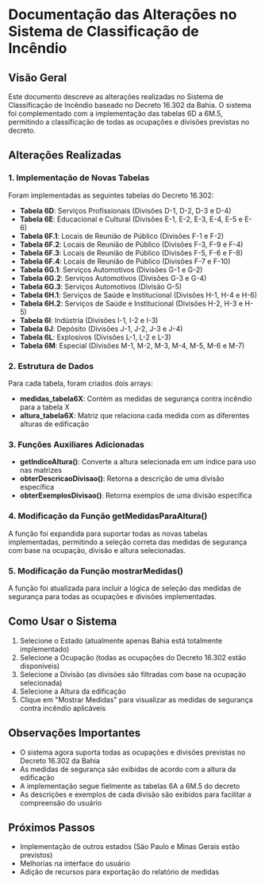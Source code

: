 # Documentação das Alterações no Sistema de Classificação de Incêndio

## Visão Geral
Este documento descreve as alterações realizadas no Sistema de Classificação de Incêndio baseado no Decreto 16.302 da Bahia. O sistema foi complementado com a implementação das tabelas 6D a 6M.5, permitindo a classificação de todas as ocupações e divisões previstas no decreto.

## Alterações Realizadas

### 1. Implementação de Novas Tabelas
Foram implementadas as seguintes tabelas do Decreto 16.302:

- **Tabela 6D**: Serviços Profissionais (Divisões D-1, D-2, D-3 e D-4)
- **Tabela 6E**: Educacional e Cultural (Divisões E-1, E-2, E-3, E-4, E-5 e E-6)
- **Tabela 6F.1**: Locais de Reunião de Público (Divisões F-1 e F-2)
- **Tabela 6F.2**: Locais de Reunião de Público (Divisões F-3, F-9 e F-4)
- **Tabela 6F.3**: Locais de Reunião de Público (Divisões F-5, F-6 e F-8)
- **Tabela 6F.4**: Locais de Reunião de Público (Divisões F-7 e F-10)
- **Tabela 6G.1**: Serviços Automotivos (Divisões G-1 e G-2)
- **Tabela 6G.2**: Serviços Automotivos (Divisões G-3 e G-4)
- **Tabela 6G.3**: Serviços Automotivos (Divisão G-5)
- **Tabela 6H.1**: Serviços de Saúde e Institucional (Divisões H-1, H-4 e H-6)
- **Tabela 6H.2**: Serviços de Saúde e Institucional (Divisões H-2, H-3 e H-5)
- **Tabela 6I**: Indústria (Divisões I-1, I-2 e I-3)
- **Tabela 6J**: Depósito (Divisões J-1, J-2, J-3 e J-4)
- **Tabela 6L**: Explosivos (Divisões L-1, L-2 e L-3)
- **Tabela 6M**: Especial (Divisões M-1, M-2, M-3, M-4, M-5, M-6 e M-7)

### 2. Estrutura de Dados
Para cada tabela, foram criados dois arrays:
- **medidas_tabela6X**: Contém as medidas de segurança contra incêndio para a tabela X
- **altura_tabela6X**: Matriz que relaciona cada medida com as diferentes alturas de edificação

### 3. Funções Auxiliares Adicionadas
- **getIndiceAltura()**: Converte a altura selecionada em um índice para uso nas matrizes
- **obterDescricaoDivisao()**: Retorna a descrição de uma divisão específica
- **obterExemplosDivisao()**: Retorna exemplos de uma divisão específica

### 4. Modificação da Função getMedidasParaAltura()
A função foi expandida para suportar todas as novas tabelas implementadas, permitindo a seleção correta das medidas de segurança com base na ocupação, divisão e altura selecionadas.

### 5. Modificação da Função mostrarMedidas()
A função foi atualizada para incluir a lógica de seleção das medidas de segurança para todas as ocupações e divisões implementadas.

## Como Usar o Sistema

1. Selecione o Estado (atualmente apenas Bahia está totalmente implementado)
2. Selecione a Ocupação (todas as ocupações do Decreto 16.302 estão disponíveis)
3. Selecione a Divisão (as divisões são filtradas com base na ocupação selecionada)
4. Selecione a Altura da edificação
5. Clique em "Mostrar Medidas" para visualizar as medidas de segurança contra incêndio aplicáveis

## Observações Importantes

- O sistema agora suporta todas as ocupações e divisões previstas no Decreto 16.302 da Bahia
- As medidas de segurança são exibidas de acordo com a altura da edificação
- A implementação segue fielmente as tabelas 6A a 6M.5 do decreto
- As descrições e exemplos de cada divisão são exibidos para facilitar a compreensão do usuário

## Próximos Passos

- Implementação de outros estados (São Paulo e Minas Gerais estão previstos)
- Melhorias na interface do usuário
- Adição de recursos para exportação do relatório de medidas
